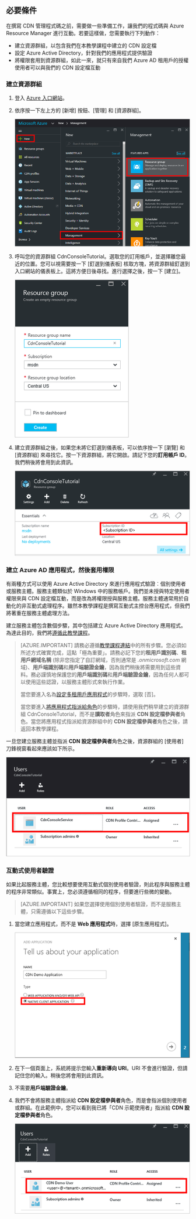 ## 必要條件

在撰寫 CDN 管理程式碼之前，需要做一些準備工作，讓我們的程式碼與 Azure Resource Manager 進行互動。若要這樣做，您需要執行下列動作：

* 建立資源群組，以包含我們在本教學課程中建立的 CDN 設定檔
* 設定 Azure Active Directory，針對我們的應用程式提供驗證
* 將權限套用到資源群組，如此一來，就只有來自我們 Azure AD 租用戶的授權使用者可以與我們的 CDN 設定檔互動

### 建立資源群組

1. 登入 [Azure 入口網站](https://portal.azure.com)。

2. 依序按一下左上方的 [新增] 按鈕、[管理] 和 [資源群組]。
	
	![建立新的資源群組](./media/cdn-app-dev-prep/cdn-new-rg-1-include.png)

3. 呼叫您的資源群組 CdnConsoleTutorial。選取您的訂用帳戶，並選擇離您最近的位置。您可以視需要按一下 [釘選到儀表板] 核取方塊，將資源群組釘選到入口網站的儀表板上。這將方便日後尋找。進行選擇之後，按一下 [建立]。

	![為資源群組命名](./media/cdn-app-dev-prep/cdn-new-rg-2-include.png)

4. 建立資源群組之後，如果您未將它釘選到儀表板，可以依序按一下 [瀏覽] 和 [資源群組] 來尋找它。按一下資源群組，將它開啟。請記下您的**訂用帳戶 ID**。我們稍後將會用到此資訊。

	![為資源群組命名](./media/cdn-app-dev-prep/cdn-subscription-id-include.png)

### 建立 Azure AD 應用程式，然後套用權限

有兩種方式可以使用 Azure Active Directory 來進行應用程式驗證︰個別使用者或服務主體。服務主體類似於 Windows 中的服務帳戶。我們並未授與特定使用者權限來與 CDN 設定檔互動，而是改為將權限授與服務主體。服務主體通常用於自動化的非互動式處理程序。雖然本教學課程是撰寫互動式主控台應用程式，但我們將著重在服務主體處理方法。

建立服務主體包含數個步驟，其中包括建立 Azure Active Directory 應用程式。為達此目的，我們將[遵循此教學課程](../articles/resource-group-create-service-principal-portal.md)。

> [AZURE.IMPORTANT] 請務必遵循[教學課程連結](../articles/resource-group-create-service-principal-portal.md)中的所有步驟。您必須如所述方式確實完成，這點「極為重要」。請務必記下您的**租用戶識別碼**、**租用戶網域名稱** (除非您指定了自訂網域，否則通常是 *.onmicrosoft.com* 網域)、**用戶端識別碼**和**用戶端驗證金鑰**，因為我們稍後將需要用到這些資料。務必謹慎地保護您的**用戶端識別碼**和**用戶端驗證金鑰**，因為任何人都可以使用這些認證，以服務主體形式來執行作業。
> 	
> 當您要進入名為[設定多租用戶應用程式](../articles/resource-group-create-service-principal-portal.md#configure-multi-tenant-application)的步驟時，選取 [否]。
> 
> 當您要進入[將應用程式指派給角色](../articles/resource-group-create-service-principal-portal.md#assign-application-to-role)的步驟時，請使用我們稍早建立的資源群組 CdnConsoleTutorial，而不是**讀取者**角色來指派 **CDN 設定檔參與者**角色。當您將應用程式指派給資源群組中的 **CDN 設定檔參與者**角色之後，請返回本教學課程。

一旦您建立服務主體並指派 **CDN 設定檔參與者**角色之後，資源群組的 [使用者] 刀鋒視窗看起來應該如下所示。

![[使用者] 刀鋒視窗](./media/cdn-app-dev-prep/cdn-service-principal-include.png)


### 互動式使用者驗證

如果比起服務主體，您比較想要使用互動式個別使用者驗證，則此程序與服務主體的程序非常類似。事實上，您必須遵循相同的程序，但要進行些微的變動。

> [AZURE.IMPORTANT] 如果您選擇使用個別使用者驗證，而不是服務主體，只需遵循以下這些步驟。

1. 當您建立應用程式，而不是 **Web 應用程式**時，選擇 [原生應用程式]。
	
	![原生應用程式](./media/cdn-app-dev-prep/cdn-native-application-include.png)
	
2. 在下一個頁面上，系統將提示您輸入**重新導向 URI**。URI 不會進行驗證，但請記住您的輸入。稍後您將會用到此資訊。

3. 不需要**用戶端驗證金鑰**。

4. 我們不會將服務主體指派給 **CDN 設定檔參與者**角色，而是會指派個別使用者或群組。在此範例中，您可以看到我已將「CDN 示範使用者」指派給 **CDN 設定檔參與者**角色。
	
	![個別使用者存取](./media/cdn-app-dev-prep/cdn-aad-user-include.png)

<!---HONumber=AcomDC_0706_2016-->